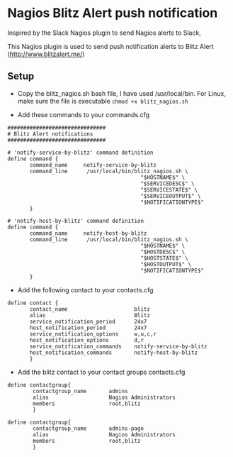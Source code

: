 # Nagios Blitz Alert push notification

Inspired by the Slack Nagios plugin to send Nagios alerts to Slack, 

This Nagios plugin is used to send push notification alerts to Blitz Alert (http://www.blitzalert.me/)

## Setup

- Copy the blitz_nagios.sh bash file, I have used /usr/local/bin. For Linux, make sure the file is executable ` chmod +x blitz_nagios.sh `

- Add these commands to your commands.cfg

```
###############################
# Blitz Alert notifications
###############################

# 'notify-service-by-blitz' command definition
define command {
       command_name     notify-service-by-blitz
       command_line      /usr/local/bin/blitz_nagios.sh \
                                          "$HOSTNAME$" \
                                          "$SERVICEDESC$" \
                                          "$SERVICESTATE$" \
                                          "$SERVICEOUTPUT$" \
                                          "$NOTIFICATIONTYPE$"
       }

# 'notify-host-by-blitz' command definition
define command {
       command_name     notify-host-by-blitz
       command_line      /usr/local/bin/blitz_nagios.sh \
                                          "$HOSTNAME$" \
                                          "$HOSTDESC$" \
                                          "$HOSTSTATE$" \
                                          "$HOSTOUTPUT$" \
                                          "$NOTIFICATIONTYPE$"
       }
```

- Add the following contact to your contacts.cfg

```
define contact {
       contact_name                     blitz
       alias                            Blitz
       service_notification_period      24x7
       host_notification_period         24x7
       service_notification_options     w,u,c,r
       host_notification_options        d,r
       service_notification_commands    notify-service-by-blitz
       host_notification_commands       notify-host-by-blitz
       }
```

- Add the blitz contact to your contact groups contacts.cfg

```
define contactgroup{
        contactgroup_name       admins
        alias                   Nagios Administrators
        members                 root,blitz
        }

define contactgroup{
        contactgroup_name       admins-page
        alias                   Nagios Administrators
        members                 root,blitz
        }
```
